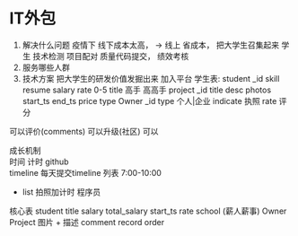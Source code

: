 # IT外包
  1. 解决什么问题
    疫情下   线下成本太高，  -> 线上
    省成本， 把大学生召集起来
    学生 技术检测 项目配对   质量代码提交， 绩效考核
  2. 服务哪些人群
  3. 技术方案
    把大学生的研发价值发掘出来
    加入平台
    学生表: student
        _id
        skill
        resume
        salary
        rate 0-5
        title 高手 高高手
    project
        _id
        title
        desc
        photos
        start_ts
        end_ts
        price
        type
    Owner
        _id
        type 个人|企业
        indicate 执照
        rate 评分

可以评价(comments)   可以升级(社区)   可以

成长机制  
  时间 计时 github   
  timeline 每天提交timeline
  列表
  7:00-10:00
  - list
  拍照加计时    程序员



  核心表
    student
      title salary total_salary start_ts rate school (薪人薪事)
    Owner
    Project
      图片 + 描述 
    comment
    record
    order